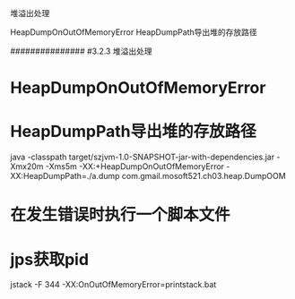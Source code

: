 堆溢出处理

HeapDumpOnOutOfMemoryError 
HeapDumpPath导出堆的存放路径

###############
#3.2.3 堆溢出处理

# HeapDumpOnOutOfMemoryError 
# HeapDumpPath导出堆的存放路径
java -classpath target/szjvm-1.0-SNAPSHOT-jar-with-dependencies.jar -Xmx20m -Xms5m -XX:+HeapDumpOnOutOfMemoryError -XX:HeapDumpPath=./a.dump com.gmail.mosoft521.ch03.heap.DumpOOM
# 在发生错误时执行一个脚本文件
# jps获取pid
jstack -F 344
-XX:OnOutOfMemoryError=printstack.bat